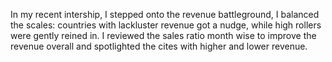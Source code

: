 In my recent intership, I stepped onto the revenue battleground, I balanced the scales: countries with lackluster revenue got a nudge, while high rollers were gently reined in. I reviewed the sales ratio month wise to improve the revenue overall and spotlighted the cites with higher and lower revenue.
